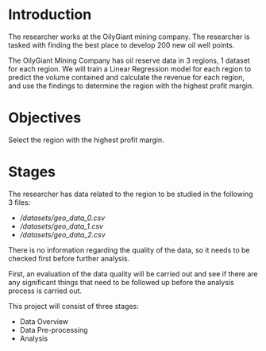 # Introduction
The researcher works at the OilyGiant mining company. The researcher is tasked with finding the best place to develop 200 new oil well points.

The OilyGiant Mining Company has oil reserve data in 3 regions, 1 dataset for each region. We will train a Linear Regression model for each region to predict the volume contained and calculate the revenue for each region, and use the findings to determine the region with the highest profit margin.

# Objectives
Select the region with the highest profit margin.

# Stages
The researcher has data related to the region to be studied in the following 3 files:
- */datasets/geo_data_0.csv*
- */datasets/geo_data_1.csv*
- */datasets/geo_data_2.csv*

There is no information regarding the quality of the data, so it needs to be checked first before further analysis.

First, an evaluation of the data quality will be carried out and see if there are any significant things that need to be followed up before the analysis process is carried out.

This project will consist of three stages:
- Data Overview
- Data Pre-processing
- Analysis